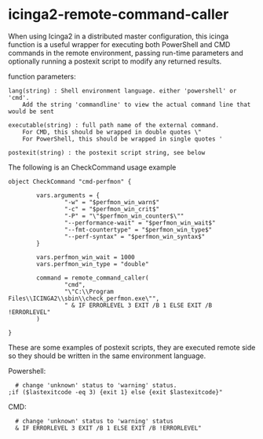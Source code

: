 # icinga2-remote-command-caller
When using Icinga2 in a distributed master configuration, this icinga function is a useful wrapper for executing both PowerShell and CMD commands in the remote environment, passing run-time parameters and optionally running a postexit script to modify 
any returned results. 

function parameters:

 	lang(string) : Shell environment language. either 'powershell' or 'cmd'.
 		Add the string 'commandline' to view the actual command line that would be sent
 
 	executable(string) : full path name of the external command.
 		For CMD, this should be wrapped in double quotes \"
 		For PowerShell, this should be wrapped in single quotes '
 
 	postexit(string) : the postexit script string, see below
  
 
  The following is an CheckCommand usage example 
 
 	object CheckCommand "cmd-perfmon" {
 
        	vars.arguments = {
                	"-w" = "$perfmon_win_warn$"
                	"-c" = "$perfmon_win_crit$"
                	"-P" = "\"$perfmon_win_counter$\""
                	"--performance-wait" = "$perfmon_win_wait$"
                	"--fmt-countertype" = "$perfmon_win_type$"
                	"--perf-syntax" = "$perfmon_win_syntax$"
        	}
 
        	vars.perfmon_win_wait = 1000
        	vars.perfmon_win_type = "double"
 
        	command = remote_command_caller(
                	"cmd",
                	"\"C:\\Program Files\\ICINGA2\\sbin\\check_perfmon.exe\"",
                	" & IF ERRORLEVEL 3 EXIT /B 1 ELSE EXIT /B !ERRORLEVEL"
        	)
 
 	}
 
  These are some examples of postexit scripts, they are executed remote side
  so they should be written in the same environment language.
 
  Powershell:
  
 	  # change 'unknown' status to 'warning' status.
    ;if ($lastexitcode -eq 3) {exit 1} else {exit $lastexitcode}"
 
  CMD:
 
 	  # change 'unknown' status to 'warning' status
 	  & IF ERRORLEVEL 3 EXIT /B 1 ELSE EXIT /B !ERRORLEVEL"
 
